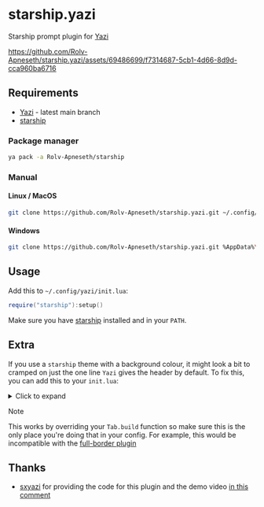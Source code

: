 # starship.yazi

Starship prompt plugin for [Yazi](https://github.com/sxyazi/yazi)

<https://github.com/Rolv-Apneseth/starship.yazi/assets/69486699/f7314687-5cb1-4d66-8d9d-cca960ba6716>

## Requirements

- [Yazi](https://github.com/sxyazi/yazi) - latest main branch
- [starship](https://github.com/starship/starship)

### Package manager

```bash
ya pack -a Rolv-Apneseth/starship
```

### Manual

#### Linux / MacOS

```sh
git clone https://github.com/Rolv-Apneseth/starship.yazi.git ~/.config/yazi/plugins/starship.yazi
```

#### Windows

```sh
git clone https://github.com/Rolv-Apneseth/starship.yazi.git %AppData%\yazi\config\plugins\starship.yazi
```

## Usage

Add this to `~/.config/yazi/init.lua`:

```lua
require("starship"):setup()
```

Make sure you have [starship](https://github.com/starship/starship) installed and in your `PATH`.

## Extra

If you use a `starship` theme with a background colour, it might look a bit to cramped on just the one line `Yazi` gives the header by default. To fix this, you can add this to your `init.lua`:

<details>
<summary>Click to expand</summary>

```lua
local old_build = Tab.build
Tab.build = function(self, ...)
    local bar = function(c, x, y)
        if x <= 0 or x == self._area.w - 1 then
            return ui.Bar(ui.Rect.default, ui.Bar.TOP)
        end

        return ui.Bar(
            ui.Rect({
                x = x,
                y = math.max(0, y),
                w = ya.clamp(0, self._area.w - x, 1),
                h = math.min(1, self._area.h),
            }),
            ui.Bar.TOP
        ):symbol(c)
    end

    local c = self._chunks
    self._chunks = {
        c[1]:padding(ui.Padding.y(1)),
        c[2]:padding(ui.Padding(c[1].w > 0 and 0 or 1, c[3].w > 0 and 0 or 1, 1, 1)),
        c[3]:padding(ui.Padding.y(1)),
    }

    local style = THEME.manager.border_style
    self._base = ya.list_merge(self._base or {}, {
        -- Enable for full border
        --[[ ui.Border(self._area, ui.Border.ALL):type(ui.Border.ROUNDED):style(style), ]]
        ui.Bar(self._chunks[1], ui.Bar.RIGHT):style(style),
        ui.Bar(self._chunks[3], ui.Bar.LEFT):style(style),

        bar("┬", c[1].right - 1, c[1].y),
        bar("┴", c[1].right - 1, c[1].bottom - 1),
        bar("┬", c[2].right, c[2].y),
        bar("┴", c[2].right, c[1].bottom - 1),
    })

    old_build(self, ...)
end
```

</details>

> [!NOTE]
> This works by overriding your `Tab.build` function so make sure this is the only place you're doing that in your config. For example, this would be incompatible with the [full-border plugin](https://github.com/yazi-rs/plugins/tree/main/full-border.yazi)

## Thanks

- [sxyazi](https://github.com/sxyazi) for providing the code for this plugin and the demo video [in this comment](https://github.com/sxyazi/yazi/issues/767#issuecomment-1977082834)
